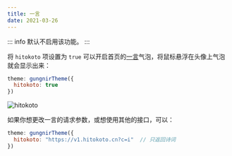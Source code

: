 ```yaml
---
title: 一言
date: 2021-03-26
---
```


::: info
默认不启用该功能。
:::


将 `hitokoto` 项设置为 `true` 可以开启首页的[一言](https://hitokoto.cn/)气泡，将鼠标悬浮在头像上气泡就会显示出来：

```js
theme: gungnirTheme({
  hitokoto: true
})
```

![hitokoto](/img/docs/hitokoto-bubble.jpg)

如果你想更改一言的请求参数，或想使用其他的接口，可以：

```js
theme: gungnirTheme({
  hitokoto: "https://v1.hitokoto.cn?c=i"  // 只返回诗词
})
```
